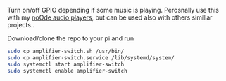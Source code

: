 Turn on/off GPIO depending if some music is playing. Perosnally use this with my [noOde audio players](https://moodeaudio.org), but can be used also with others simillar projects..  

Download/clone the repo to your pi and run
```bash
sudo cp amplifier-switch.sh /usr/bin/
sudo cp amplifier-switch.service /lib/systemd/system/
sudo systemctl start amplifier-switch  
sudo systemctl enable amplifier-switch
```